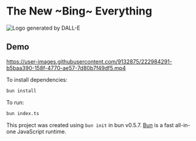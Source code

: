 # The New ~Bing~ Everything

![Logo generated by DALL-E](https://user-images.githubusercontent.com/9132875/222984572-9630ebb7-aa22-4567-9345-8d789319be24.png)


## Demo
https://user-images.githubusercontent.com/9132875/222984291-b5baa390-158f-4770-ae57-7d80b7f49df5.mp4



To install dependencies:

```bash
bun install
```

To run:

```bash
bun index.ts
```

This project was created using `bun init` in bun v0.5.7. [Bun](https://bun.sh) is a fast all-in-one JavaScript runtime.

